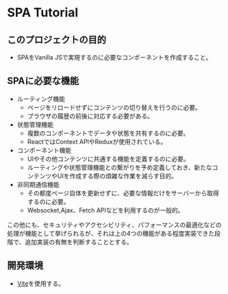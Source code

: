 # SPA Tutorial
## このプロジェクトの目的
- SPAをVanilla JSで実現するのに必要なコンポーネントを作成すること。

## SPAに必要な機能
- ルーティング機能
  - ページをリロードせずにコンテンツの切り替えを行うのに必要。
  - ブラウザの履歴の前後に対応する必要がある。
- 状態管理機能
    - 複数のコンポーネントでデータや状態を共有するのに必要。
    - ReactではContext APIやReduxが使用されている。
- コンポーネント機能
    - UIやその他コンテンツに共通する機能を定義するのに必要。
    - ルーティングや状態管理機能との繋がりを予め定義しておき、新たなコンテンツやUIを作成する際の煩雑な作業を減らす目的。
- 非同期通信機能
    - その都度ページ自体を更新せずに、必要な情報だけをサーバーから取得するのに必要。
    - Websocket,Ajax、Fetch APIなどを利用するのが一般的。

この他にも、セキュリティやアクセシビリティ、パフォーマンスの最適化などの処理が機能として挙げられるが、それは上の4つの機能がある程度実装できた段階で、追加実装の有無を判断することとする。

## 開発環境
- [Vite](https://ja.vitejs.dev/)を使用する。
